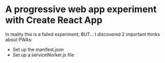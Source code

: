 # A progressive web app experiment with Create React App

In reality this is a failed experiment, BUT...
I discovered 2 important thinks about PWAs: 
* Set up the manifest.json
* Set up a serviceWorker.js file
